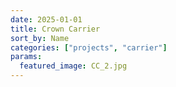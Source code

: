```yaml
---
date: 2025-01-01
title: Crown Carrier
sort_by: Name
categories: ["projects", "carrier"]
params:
  featured_image: CC_2.jpg
---
```

